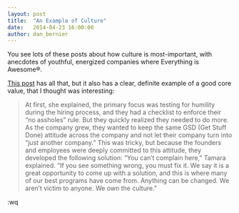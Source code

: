 ```yaml
---
layout: post
title:  "An Example of Culture"
date:   2014-04-23 16:00:00
author: dan_bernier
---
```


You see lots of these posts about how culture is most-important, with anecdotes
of youthful, energized companies where Everything is Awesome®.

[This
post](http://techcrunch.com/2014/04/12/culture-eats-strategy-for-breakfast/)
has all that, but it also has a clear, definite example of a good core value,
that I thought was interesting:

> At first, she explained, the primary focus was testing for humility during the
> hiring process, and they had a checklist to enforce their “no assholes” rule.
> But they quickly realized they needed to do more.  As the company grew, they
> wanted to keep the same GSD (Get Stuff Done) attitude across the company and
> not let their company turn into “just another company.” This was tricky, but
> because the founders and employees were deeply committed to this attitude, they
> developed the following solution: “You can’t complain here,” Tamara explained.
> “If you see something wrong, you must fix it. We say it is a great opportunity
> to come up with a solution, and this is where many of our best programs have
> come from. Anything can be changed. We aren’t victim to anyone. We own the
> culture.”

:wq
